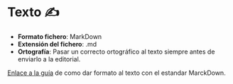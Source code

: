 # Texto ✍️
- **Formato fichero**: MarkDown
- **Extensión del fichero**: .md
- **Ortografía**: Pasar un correcto ortográfico al texto siempre antes de enviarlo a la editorial.

[Enlace a la guía](./guia-markdown.md) de como dar formato al texto con el estandar MarckDown.

